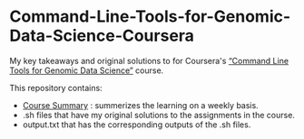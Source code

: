 # Command-Line-Tools-for-Genomic-Data-Science-Coursera
My key takeaways and original solutions to for Coursera's [“Command Line Tools for Genomic Data Science”](https://www.coursera.org/learn/genomic-tools?msockid=263c03b77fe161fb36cf104d7e47606b) course.

This repository contains:
- [Course Summary](https://github.com/vidhya2205/Command-Line-Tools-for-Genomic-Data-Science-Coursera/blob/main/Course_summary.md) : summerizes the learning on a weekly basis.
- .sh files that have my original solutions to the assignments in the course.
- output.txt that has the corresponding outputs of the .sh files.

